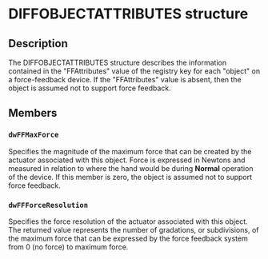 # DIFFOBJECTATTRIBUTES structure

## Description

The DIFFOBJECTATTRIBUTES structure describes the information contained in the "FFAttributes" value of the registry key for each "object" on a force-feedback device. If the "FFAttributes" value is absent, then the object is assumed not to support force feedback.

## Members

### `dwFFMaxForce`

Specifies the magnitude of the maximum force that can be created by the actuator associated with this object. Force is expressed in Newtons and measured in relation to where the hand would be during **Normal** operation of the device. If this member is zero, the object is assumed not to support force feedback.

### `dwFFForceResolution`

Specifies the force resolution of the actuator associated with this object. The returned value represents the number of gradations, or subdivisions, of the maximum force that can be expressed by the force feedback system from 0 (no force) to maximum force.